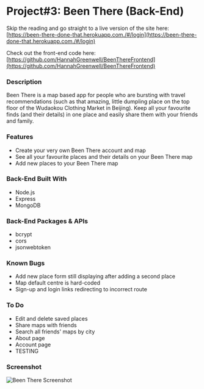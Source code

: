 # Project#3: Been There (Back-End)

Skip the reading and go straight to a live version of the site here: [https://been-there-done-that.herokuapp.com./#/login](https://been-there-done-that.herokuapp.com./#/login)

Check out the front-end code here: [https://github.com/HannahGreenwell/BeenThereFrontend](https://github.com/HannahGreenwell/BeenThereFrontend)

### Description
Been There is a map based app for people who are bursting with travel recommendations (such as that amazing, little dumpling place on the top floor of the Wudaokou Clothing Market in Beijing). Keep all your favourite finds (and their details) in one place and easily share them with your friends and family.

### Features
- Create your very own Been There account and map
- See all your favourite places and their details on your Been There map
- Add new places to your Been There map

### Back-End Built With
- Node.js
- Express
- MongoDB

### Back-End Packages & APIs
- bcrypt
- cors
- jsonwebtoken

### Known Bugs
- Add new place form still displaying after adding a second place
- Map default centre is hard-coded
- Sign-up and login links redirecting to incorrect route

### To Do
- Edit and delete saved places
- Share maps with friends
- Search all friends' maps by city
- About page
- Account page
- TESTING

### Screenshot
![Been There Screenshot](https://i.imgur.com/v4MDyiA.jpg)
